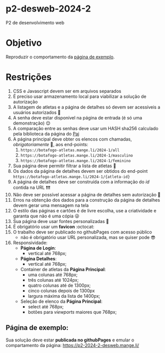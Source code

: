 # p2-desweb-2024-2
P2 de desenvolvimento web

# Objetivo
Reproduzir o comportamento da [página de exemplo](#página-de-exemplo).

# Restrições
1. CSS e Javascript devem ser em arquivos separados
1. É preciso usar armazenamento local para viabilizar a solução de autorização
1. A listagem de atletas e a página de detalhes só devem ser acessíveis a usuários autorizados :eyes:
1. A senha deve estar disponível na página de entrada (é só uma demonstração) :relieved:
1. A comparação entre as senhas deve usar um HASH sha256 calculado pela biblioteca da página do [Paj](https://www.pajhome.org.uk/crypt/md5/scripts.html)
1. A página principal deve obter os elencos com chamadas, *obrigatoriamente* 👮, aos end-points: 
   1. `https://botafogo-atletas.mange.li/2024-1/all`
   1. `https://botafogo-atletas.mange.li/2024-1/masculino`
   1. `https://botafogo-atletas.mange.li/2024-1/feminino`
1. Sua página deve permitir filtrar a lista de atletas :raised_eyebrow:
1. Os dados da página de detalhes devem ser obtidos do end-point `https://botafogo-atletas.mange.li/2024-1/{atleta-id}`
1. A página de detalhes deve ser construída com a informação do *id* contida na URL :exclamation::exclamation::exclamation:
1. Não deve ser possível acessar a página de detalhes sem autorização 🛑
1. Erros na obtenção dos dados para a construção da página de detalhes devem gerar uma mensagem na tela 
1. O estilo das páginas e cartões é de livre escolha, use a criatividade e garanta que não é uma cópia 😜
1. Sua página deve usar fontes personalizadas  :unicorn:
1. É obrigatório usar um **favicon** :octocat:
1. O trabalho deve ser publicado no githubPages com acesso público
   - não é obrigatório usar URL personalizada, mas se quiser pode 😎
1. Responsividade:
   - **Página de Login**:
      - vertical até 768px;   
   - **Página Detalhes**:
      - vertical até 768px;
   - Container de atletas da **Página Principal**:
      - uma colunas até 768px;
      - três colunas até 1024px;
      - quatro colunas até de 1300px;
      - cinco colunas depois de 1300px
      - largura máxima da lista de 1400px;
   - Seleção de elenco da **Página Principal**:
      - select até 768px;
      - botões para _viewports_ maiores que 768px;
## Página de exemplo:
  Sua solução deve estar **publicada no githubPages** e emular o compartamento da página: https://p2-2024-2-desweb.mange.li/
